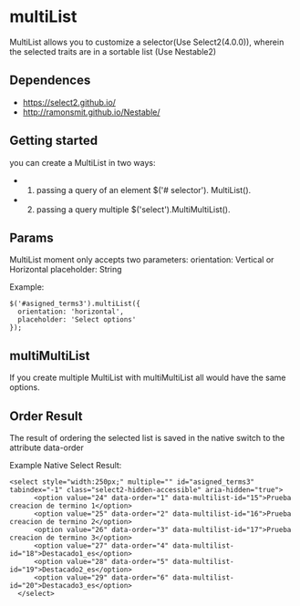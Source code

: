# multiList
MultiList allows you to customize a selector(Use Select2(4.0.0)), wherein the selected traits are in a sortable list (Use Nestable2)

## Dependences
* https://select2.github.io/
* http://ramonsmit.github.io/Nestable/

## Getting started 
you can create a MultiList in two ways:
* 1) passing a query of an element $('# selector'). MultiList().
* 2) passing a query multiple $('select').MultiMultiList().

## Params
MultiList moment only accepts two parameters:
orientation: Vertical or Horizontal
placeholder: String

Example: 
```
$('#asigned_terms3').multiList({
  orientation: 'horizontal',
  placeholder: 'Select options'
});
```
## multiMultiList
If you create multiple MultiList with multiMultiList all would have the same options.


## Order Result
The result of ordering the selected list is saved in the native switch to the attribute data-order

Example Native Select Result:
```
<select style="width:250px;" multiple="" id="asigned_terms3" tabindex="-1" class="select2-hidden-accessible" aria-hidden="true">
      <option value="24" data-order="1" data-multilist-id="15">Prueba creacion de termino 1</option>
      <option value="25" data-order="2" data-multilist-id="16">Prueba creacion de termino 2</option>
      <option value="26" data-order="3" data-multilist-id="17">Prueba creacion de termino 3</option>
      <option value="27" data-order="4" data-multilist-id="18">Destacado1_es</option>
      <option value="28" data-order="5" data-multilist-id="19">Destacado2_es</option>
      <option value="29" data-order="6" data-multilist-id="20">Destacado3_es</option>
  </select>
```

